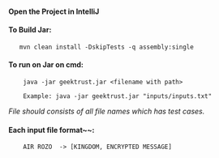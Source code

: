 #### Open the Project in IntelliJ

#### **To Build Jar**:


       mvn clean install -DskipTests -q assembly:single


#### **To run on Jar on cmd:**


        java -jar geektrust.jar <filename with path>
		
        Example: java -jar geektrust.jar "inputs/inputs.txt"



_File should consists of all file names which has test cases._

#### **Each input file format~~:**


        AIR ROZO  -> [KINGDOM, ENCRYPTED MESSAGE]
